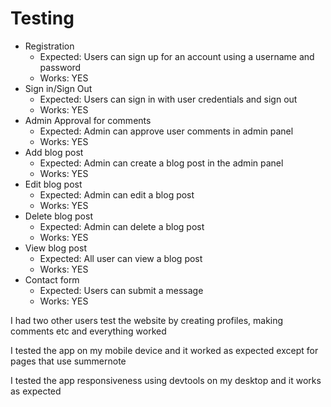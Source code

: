# Testing

* Registration
    * Expected: Users can sign up for an account using a username and password
    * Works: YES
* Sign in/Sign Out
    * Expected: Users can sign in with user credentials and sign out
    * Works: YES
* Admin Approval for comments
    * Expected: Admin can approve user comments in admin panel
    * Works: YES
* Add blog post
    * Expected: Admin can create a blog post in the admin panel
    * Works: YES
* Edit blog post
    * Expected: Admin can edit a blog post 
    * Works: YES
* Delete blog post
    * Expected: Admin can delete a blog post
    * Works: YES
* View blog post
    * Expected: All user can view a blog post
    * Works: YES
* Contact form
    * Expected: Users can submit a message
    * Works: YES

I had two other users test the website by creating profiles, making comments etc and everything worked

I tested the app on my mobile device and it worked as expected except for pages that use summernote

I tested the app responsiveness using devtools on my desktop and it works as expected
